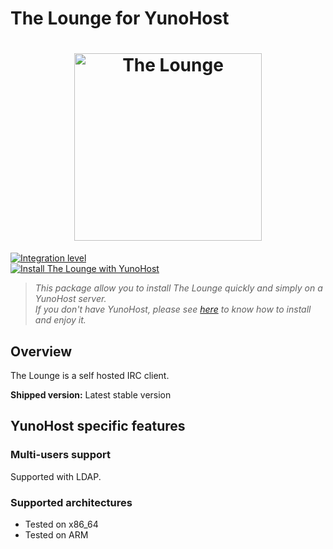 The Lounge for YunoHost
====================
<h1 align="center">
	<img
		width="300"
		alt="The Lounge"
		src="client/img/logo-vertical-transparent-bg.svg">
</h1>

[![Integration level](https://dash.yunohost.org/integration/thelounge.svg)](https://ci-apps.yunohost.org/jenkins/job/thelounge%20%28Community%29/lastBuild/consoleFull)  
[![Install The Lounge with YunoHost](https://install-app.yunohost.org/install-with-yunohost.png)](https://install-app.yunohost.org/?app=thelounge)

> *This package allow you to install The Lounge quickly and simply on a YunoHost server.  
If you don't have YunoHost, please see [here](https://yunohost.org/#/install) to know how to install and enjoy it.*

Overview
--------

The Lounge is a self hosted IRC client.


**Shipped version:** Latest stable version

YunoHost specific features
--------------------------

### Multi-users support

Supported with LDAP.

### Supported architectures

- Tested on x86_64
- Tested on ARM


